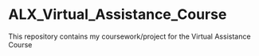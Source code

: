 # ALX_Virtual_Assistance_Course
This repository contains my coursework/project for the Virtual Assistance Course
